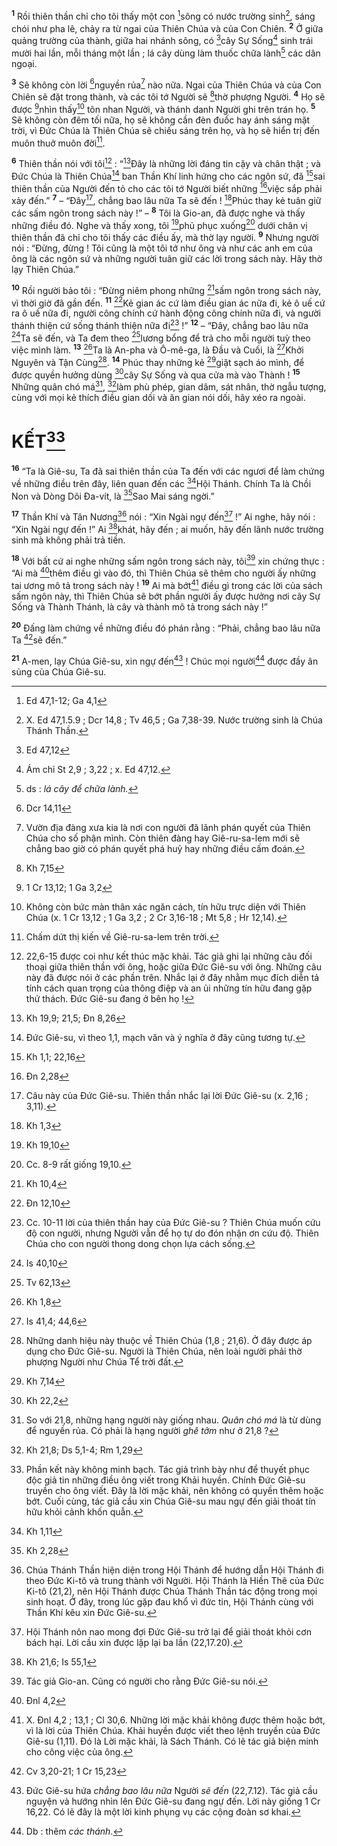 <sup><b>1</b></sup> Rồi thiên thần chỉ cho tôi thấy một con [^1*]sông có nước trường sinh[^1], sáng chói như pha lê, chảy ra từ ngai của Thiên Chúa và của Con Chiên. <sup><b>2</b></sup> Ở giữa quảng trường của thành, giữa hai nhánh sông, có [^2*]cây Sự Sống[^2] sinh trái mười hai lần, mỗi tháng một lần ; lá cây dùng làm thuốc chữa lành[^3] các dân ngoại.

<sup><b>3</b></sup> Sẽ không còn lời [^3*]nguyền rủa[^4] nào nữa. Ngai của Thiên Chúa và của Con Chiên sẽ đặt trong thành, và các tôi tớ Người sẽ [^4*]thờ phượng Người. <sup><b>4</b></sup> Họ sẽ được [^5*]nhìn thấy[^5] tôn nhan Người, và thánh danh Người ghi trên trán họ. <sup><b>5</b></sup> Sẽ không còn đêm tối nữa, họ sẽ không cần đèn đuốc hay ánh sáng mặt trời, vì Đức Chúa là Thiên Chúa sẽ chiếu sáng trên họ, và họ sẽ hiển trị đến muôn thuở muôn đời[^6].

<sup><b>6</b></sup> Thiên thần nói với tôi[^7] : “[^6*]Đây là những lời đáng tin cậy và chân thật ; và Đức Chúa là Thiên Chúa[^8] ban Thần Khí linh hứng cho các ngôn sứ, đã [^7*]sai thiên thần của Người đến tỏ cho các tôi tớ Người biết những [^8*]việc sắp phải xảy đến.” <sup><b>7</b></sup> – “Đây[^9], chẳng bao lâu nữa Ta sẽ đến ! [^9*]Phúc thay kẻ tuân giữ các sấm ngôn trong sách này !” – <sup><b>8</b></sup> Tôi là Gio-an, đã được nghe và thấy những điều đó. Nghe và thấy xong, tôi [^10*]phủ phục xuống[^10] dưới chân vị thiên thần đã chỉ cho tôi thấy các điều ấy, mà thờ lạy người. <sup><b>9</b></sup> Nhưng người nói : “Đừng, đừng ! Tôi cũng là một tôi tớ như ông và như các anh em của ông là các ngôn sứ và những người tuân giữ các lời trong sách này. Hãy thờ lạy Thiên Chúa.”

<sup><b>10</b></sup> Rồi người bảo tôi : “Đừng niêm phong những [^11*]sấm ngôn trong sách này, vì thời giờ đã gần đến. <sup><b>11</b></sup> [^12*]Kẻ gian ác cứ làm điều gian ác nữa đi, kẻ ô uế cứ ra ô uế nữa đi, người công chính cứ hành động công chính nữa đi, và người thánh thiện cứ sống thánh thiện nữa đi[^11] !” <sup><b>12</b></sup> – “Đây, chẳng bao lâu nữa [^13*]Ta sẽ đến, và Ta đem theo [^14*]lương bổng để trả cho mỗi người tuỳ theo việc mình làm. <sup><b>13</b></sup> [^15*]Ta là An-pha và Ô-mê-ga, là Đầu và Cuối, là [^16*]Khởi Nguyên và Tận Cùng[^12]. <sup><b>14</b></sup> Phúc thay những kẻ [^17*]giặt sạch áo mình, để được quyền hưởng dùng [^18*]cây Sự Sống và qua cửa mà vào Thành ! <sup><b>15</b></sup> Những quân chó má[^13], [^19*]làm phù phép, gian dâm, sát nhân, thờ ngẫu tượng, cùng với mọi kẻ thích điều gian dối và ăn gian nói dối, hãy xéo ra ngoài.

# KẾT[^14]
<sup><b>16</b></sup> “Ta là Giê-su, Ta đã sai thiên thần của Ta đến với các ngươi để làm chứng về những điều trên đây, liên quan đến các [^20*]Hội Thánh. Chính Ta là Chồi Non và Dòng Dõi Đa-vít, là [^21*]Sao Mai sáng ngời.”

<sup><b>17</b></sup> Thần Khí và Tân Nương[^15] nói : “Xin Ngài ngự đến[^16] !” Ai nghe, hãy nói : “Xin Ngài ngự đến !” Ai [^22*]khát, hãy đến ; ai muốn, hãy đến lãnh nước trường sinh mà không phải trả tiền.

<sup><b>18</b></sup> Với bất cứ ai nghe những sấm ngôn trong sách này, tôi[^17] xin chứng thực : “Ai mà [^23*]thêm điều gì vào đó, thì Thiên Chúa sẽ thêm cho người ấy những tai ương mô tả trong sách này ! <sup><b>19</b></sup> Ai mà bớt[^18] điều gì trong các lời của sách sấm ngôn này, thì Thiên Chúa sẽ bớt phần người ấy được hưởng nơi cây Sự Sống và Thành Thánh, là cây và thành mô tả trong sách này !”

<sup><b>20</b></sup> Đấng làm chứng về những điều đó phán rằng : “Phải, chẳng bao lâu nữa Ta [^24*]sẽ đến.”

<sup><b>21</b></sup> A-men, lạy Chúa Giê-su, xin ngự đến[^19] ! Chúc mọi người[^20] được đầy ân sủng của Chúa Giê-su.

[^1]: X. Ed 47,1.5.9 ; Dcr 14,8 ; Tv 46,5 ; Ga 7,38-39. Nước trường sinh là Chúa Thánh Thần.
[^2]: Ám chỉ St 2,9 ; 3,22 ; x. Ed 47,12.
[^3]: ds : <i>lá cây để chữa lành.</i>
[^4]: Vườn địa đàng xưa kia là nơi con người đã lãnh phán quyết của Thiên Chúa cho số phận mình. Còn thiên đàng hay Giê-ru-sa-lem mới sẽ chẳng bao giờ có phán quyết phá huỷ hay những điều cấm đoán.
[^5]: Không còn bức màn thân xác ngăn cách, tín hữu trực diện với Thiên Chúa (x. 1 Cr 13,12 ; 1 Ga 3,2 ; 2 Cr 3,16-18 ; Mt 5,8 ; Hr 12,14).
[^6]: Chấm dứt thị kiến về Giê-ru-sa-lem trên trời.
[^7]: 22,6-15 được coi như kết thúc mặc khải. Tác giả ghi lại những câu đối thoại giữa thiên thần với ông, hoặc giữa Đức Giê-su với ông. Những câu này đã được nói ở các phần trên. Nhắc lại ở đây nhằm mục đích diễn tả tính cách quan trọng của thông điệp và an ủi những tín hữu đang gặp thử thách. Đức Giê-su đang ở bên họ !
[^8]: Đức Giê-su, vì theo 1,1, mạch văn và ý nghĩa ở đây cũng tương tự.
[^9]: Câu này của Đức Giê-su. Thiên thần nhắc lại lời Đức Giê-su (x. 2,16 ; 3,11).
[^10]: Cc. 8-9 rất giống 19,10.
[^11]: Cc. 10-11 lời của thiên thần hay của Đức Giê-su ? Thiên Chúa muốn cứu độ con người, nhưng Người vẫn để họ tự do đón nhận ơn cứu độ. Thiên Chúa cho con người thong dong chọn lựa cách sống.
[^12]: Những danh hiệu này thuộc về Thiên Chúa (1,8 ; 21,6). Ở đây được áp dụng cho Đức Giê-su. Người là Thiên Chúa, nên loài người phải thờ phượng Người như Chúa Tể trời đất.
[^13]: So với 21,8, những hạng người này giống nhau. <i>Quân chó má</i> là từ dùng để nguyền rủa. Có phải là hạng người <i>ghê tởm</i> như ở 21,8 ?
[^14]: Phần kết này không minh bạch. Tác giả trình bày như để thuyết phục độc giả tin những điều ông viết trong Khải huyền. Chính Đức Giê-su truyền cho ông viết. Đây là lời mặc khải, nên không có quyền thêm hoặc bớt. Cuối cùng, tác giả cầu xin Chúa Giê-su mau ngự đến giải thoát tín hữu khỏi cảnh khốn quẫn.
[^15]: Chúa Thánh Thần hiện diện trong Hội Thánh để hướng dẫn Hội Thánh đi theo Đức Ki-tô và trung thành với Người. Hội Thánh là Hiền Thê của Đức Ki-tô (21,2), nên Hội Thánh được Chúa Thánh Thần tác động trong mọi sinh hoạt. Ở đây, trong lúc gặp đau khổ vì đức tin, Hội Thánh cùng với Thần Khí kêu xin Đức Giê-su.
[^16]: Hội Thánh nôn nao mong đợi Đức Giê-su trở lại để giải thoát khỏi cơn bách hại. Lời cầu xin được lặp lại ba lần (22,17.20).
[^17]: Tác giả Gio-an. Cũng có người cho rằng Đức Giê-su nói.
[^18]: X. Đnl 4,2 ; 13,1 ; Cl 30,6. Những lời mặc khải không được thêm hoặc bớt, vì là lời của Thiên Chúa. Khải huyền được viết theo lệnh truyền của Đức Giê-su (1,11). Đó là Lời mặc khải, là Sách Thánh. Có lẽ tác giả biện minh cho công việc của ông.
[^19]: Đức Giê-su hứa <i>chẳng bao lâu nữa</i> Người <i>sẽ đến</i> (22,7.12). Tác giả cầu nguyện và hướng nhìn lên Đức Giê-su đang ngự đến. Lời này giống 1 Cr 16,22. Có lẽ đây là một lời kinh phụng vụ các cộng đoàn sơ khai.
[^20]: Db : thêm <i>các thánh</i>.
[^1*]: Ed 47,1-12; Ga 4,1
[^2*]: Ed 47,12
[^3*]: Dcr 14,11
[^4*]: Kh 7,15
[^5*]: 1 Cr 13,12; 1 Ga 3,2
[^6*]: Kh 19,9; 21,5; Đn 8,26
[^7*]: Kh 1,1; 22,16
[^8*]: Đn 2,28
[^9*]: Kh 1,3
[^10*]: Kh 19,10
[^11*]: Kh 10,4
[^12*]: Đn 12,10
[^13*]: Is 40,10
[^14*]: Tv 62,13
[^15*]: Kh 1,8
[^16*]: Is 41,4; 44,6
[^17*]: Kh 7,14
[^18*]: Kh 22,2
[^19*]: Kh 21,8; Ds 5,1-4; Rm 1,29
[^20*]: Kh 1,11
[^21*]: Kh 2,28
[^22*]: Kh 21,6; Is 55,1
[^23*]: Đnl 4,2
[^24*]: Cv 3,20-21; 1 Cr 15,23
